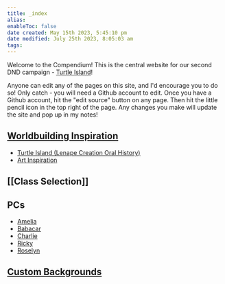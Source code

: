 ```yaml
---
title: _index
alias: 
enableToc: false
date created: May 15th 2023, 5:45:10 pm
date modified: July 25th 2023, 8:05:03 am
tags: 
---
```

Welcome to the Compendium! This is the central website for our second DND campaign - [Turtle Island](Worldbuilding/Turtle%20Island%20(Lenape%20Creation%20Oral%20History).md)!

Anyone can edit any of the pages on this site, and I'd encourage you to do so! Only catch - you will need a Github account to edit. Once you have a Github account, hit the "edit source" button on any page. Then hit the little pencil icon in the top right of the page. Any changes you make will update the site and pop up in my notes!

## [Worldbuilding Inspiration](Worldbuilding/Worldbuilding%20Inspiration.md)
- [Turtle Island (Lenape Creation Oral History)](Worldbuilding/Turtle%20Island%20(Lenape%20Creation%20Oral%20History).md)
- [Art Inspiration](Worldbuilding/Art%20Inspiration.md)

## [[Class Selection]]

## PCs
- [Amelia](./Amelia.md)
- [Babacar](./Babacar.md)
- [Charlie](./Charlie.md)
- [Ricky](./Ricky.md)
- [Roselyn](./Roselyn.md)

## [Custom Backgrounds](Custom%20Backgrounds/Custom%20Backgrounds.md)
